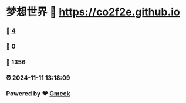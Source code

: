 # 梦想世界 :link: https://co2f2e.github.io 
### :page_facing_up: [4](https://co2f2e.github.io/tag.html) 
### :speech_balloon: 0 
### :hibiscus: 1356 
### :alarm_clock: 2024-11-11 13:18:09 
### Powered by :heart: [Gmeek](https://github.com/Meekdai/Gmeek)
